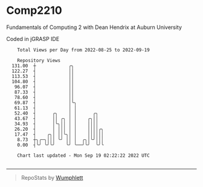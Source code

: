 # Comp2210
Fundamentals of Computing 2 with Dean Hendrix at Auburn University

Coded in jGRASP IDE

```
    Total Views per Day from 2022-08-25 to 2022-09-19

    Repository Views
  131.00  ┼            ╭╮
  122.27  ┤            ││
  113.53  ┤            ││
  104.80  ┤            ││
   96.07  ┤            ││
   87.33  ┤            ││
   78.60  ┤            ││
   69.87  ┤            │╰╮
   61.13  ┤            │ │
   52.40  ┤      ╭╮    │ │      ╭╮
   43.67  ┤      ││ ╭╮ │ │    ╭╮││
   34.93  ┤      │╰╮││ │ │    ││││
   26.20  ┤      │ │││ │ │    ││││╭╮
   17.47  ┤    ╭╮│ ││╰╮│ │    ││││││
    8.73  ┼╮╭─╮│││ ╰╯ ││ │  ╭╮│╰╯│││
    0.00  ┤╰╯ ╰╯╰╯    ╰╯ ╰──╯╰╯  ╰╯╰

    Chart last updated - Mon Sep 19 02:22:22 2022 UTC
    
```

---

> RepoStats by [Wumphlett](https://github.com/Wumphlett)
